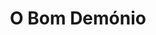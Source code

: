 ---
ref: sol-030-0248
title: "O Bom Demónio"
author_name: ["António Garcia"]
publisher: ["Ulisseia"]
year: "y1959"
origin: ["Portugal"]
formats: ["book-cover"]
disciplines: [graphic-design]
tags:
layout: artifact
status: ["rescan"]
published: false
int_published: false
image_count:
date_added: 2023-06-16
batch:
---